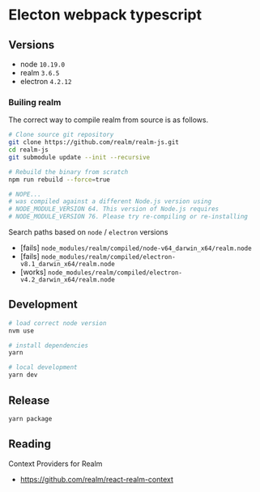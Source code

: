 # Electon webpack typescript

## Versions

- node `10.19.0`
- realm `3.6.5`
- electron `4.2.12`

### Builing realm

The correct way to compile realm from source is as follows.

```bash
# Clone source git repository
git clone https://github.com/realm/realm-js.git
cd realm-js
git submodule update --init --recursive

# Rebuild the binary from scratch
npm run rebuild --force=true

# NOPE...
# was compiled against a different Node.js version using
# NODE_MODULE_VERSION 64. This version of Node.js requires
# NODE_MODULE_VERSION 76. Please try re-compiling or re-installing
```

Search paths based on `node` / `electron` versions

- [fails] `node_modules/realm/compiled/node-v64_darwin_x64/realm.node`
- [fails] `node_modules/realm/compiled/electron-v8.1_darwin_x64/realm.node`
- [works] `node_modules/realm/compiled/electron-v4.2_darwin_x64/realm.node`

## Development

```bash
# load correct node version
nvm use

# install dependencies
yarn

# local development
yarn dev
```

## Release

```bash
yarn package
```

## Reading

Context Providers for Realm

- <https://github.com/realm/react-realm-context>
